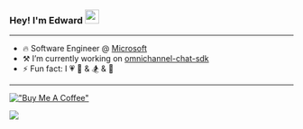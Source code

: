 ### Hey! I'm Edward <img src="https://media.giphy.com/media/hvRJCLFzcasrR4ia7z/giphy.gif" width="25px">

<!--
**xTEddie/xTEddie** is a ✨ _special_ ✨ repository because its `README.md` (this file) appears on your GitHub profile.

Here are some ideas to get you started:

- 🔭 I’m currently working on ...
- 🌱 I’m currently learning ...
- 👯 I’m looking to collaborate on ...
- 🤔 I’m looking for help with ...
- 💬 Ask me about ...
- 📫 How to reach me: ...
- 😄 Pronouns: ...
- ⚡ Fun fact: ...
-->

--------

- 🔥 Software Engineer @ [Microsoft](microsoft.com)
- ⚒ I’m currently working on [omnichannel-chat-sdk](https://github.com/microsoft/omnichannel-chat-sdk)
- ⚡ Fun fact: I 💗 🏸 & 🏂 & 🍴

--------

[!["Buy Me A Coffee"](https://www.buymeacoffee.com/assets/img/custom_images/orange_img.png)](https://www.buymeacoffee.com/xteddie)

![](https://visitor-badge.glitch.me/badge?page_id=xTEddie.xTEddie)
